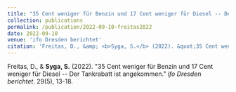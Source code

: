 ```yaml
---
title: "35 Cent weniger für Benzin und 17 Cent weniger für Diesel -- Der Tankrabatt ist angekommen"
collection: publications
permalink: /publication/2022-09-10-freitas2022
date: 2022-09-10
venue: 'ifo Dresden berichtet'
citation: 'Freitas, D., &amp; <b>Syga, S.</b> (2022). &quot;35 Cent weniger für Benzin und 17 Cent weniger für Diesel -- Der Tankrabatt ist angekommen.&quot; <i>ifo Dresden berichtet</i>. 29(5), 13-18.'
---
```

Freitas, D., & <b>Syga, S.</b> (2022). "35 Cent weniger für Benzin und 17 Cent weniger für Diesel -- Der Tankrabatt ist angekommen." <i>ifo Dresden berichtet</i>. 29(5), 13-18.